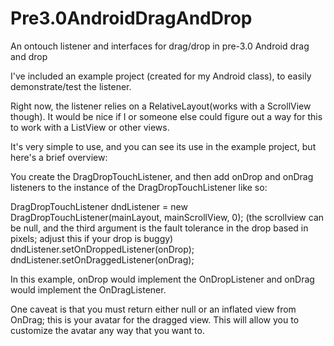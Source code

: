 Pre3.0AndroidDragAndDrop
========================

An ontouch listener and interfaces for drag/drop in pre-3.0 Android drag and drop

I've included an example project (created for my Android class), to easily demonstrate/test the listener.

Right now, the listener relies on a RelativeLayout(works with a ScrollView though). It would be nice
if I or someone else could figure out a way for this to work with a ListView or other views.

It's very simple to use, and you can see its use in the example project, but here's a brief overview:

You create the DragDropTouchListener, and then add onDrop and onDrag listeners to the instance of the 
DragDropTouchListener like so:

DragDropTouchListener dndListener = new DragDropTouchListener(mainLayout, mainScrollView, 0);
(the scrollview can be null, and the third argument is the fault tolerance in the drop based in pixels; adjust this if your drop is buggy)
dndListener.setOnDroppedListener(onDrop);
dndListener.setOnDraggedListener(onDrag);

In this example, onDrop would implement the OnDropListener and onDrag would implement the OnDragListener.

One caveat is that you must return either null or an inflated view from OnDrag; this is your avatar for the 
dragged view. This will allow you to customize the avatar any way that you want to.
